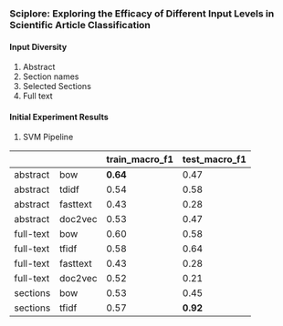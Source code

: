 ### Sciplore: Exploring the Efficacy of Different Input Levels in Scientific Article Classification

#### Input Diversity
1. Abstract
2. Section names
3. Selected Sections
4. Full text

#### Initial Experiment Results

1. SVM Pipeline

|           |          | train_macro_f1 | test_macro_f1 |
|-----------|----------|----------------|---------------|
| abstract  | bow      | **0.64**           | 0.47          |
| abstract  | tdidf    | 0.54           | 0.58          |
| abstract  | fasttext | 0.43           | 0.28          |
| abstract  | doc2vec  | 0.53           | 0.47          |
| full-text | bow      | 0.60           | 0.58          |
| full-text | tfidf    | 0.58           | 0.64          |
| full-text | fasttext | 0.43           | 0.28          |
| full-text | doc2vec  | 0.52           | 0.21          |
| sections  | bow      | 0.53           | 0.45          |
| sections  | tfidf    | 0.57           | **0.92**          |
